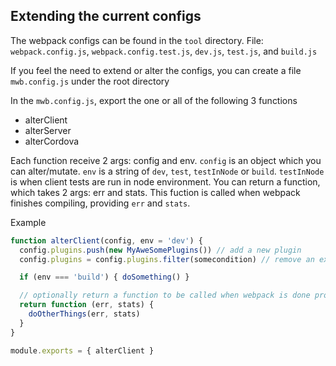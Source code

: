 ## Extending the current configs

The webpack configs can be found in the `tool` directory. File: `webpack.config.js`, `webpack.config.test.js`, `dev.js`, `test.js`, and `build.js`

If you feel the need to extend or alter the configs, you can create a file `mwb.config.js` under the root directory

In the `mwb.config.js`, export the one or all of the following 3 functions
* alterClient
* alterServer
* alterCordova

Each function receive 2 args: config and env.
`config` is an object which you can alter/mutate.
`env` is a string of `dev`, `test`, `testInNode` or `build`. `testInNode` is when client tests are run in node environment.
You can return a function, which takes 2 args: err and stats. This fuction is called when webpack finishes compiling, providing `err` and `stats`.




Example

```js
function alterClient(config, env = 'dev') {
  config.plugins.push(new MyAweSomePlugins()) // add a new plugin
  config.plugins = config.plugins.filter(somecondition) // remove an existing plugin

  if (env === 'build') { doSomething() }

  // optionally return a function to be called when webpack is done processing
  return function (err, stats) {
    doOtherThings(err, stats)
  }
}

module.exports = { alterClient }
```

